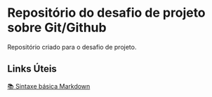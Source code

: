 # Repositório do desafio de projeto sobre Git/Github
Repositório criado para o desafio de projeto.

## Links Úteis
[&#128218; Sintaxe básica Markdown](https://www.markdownguide.org/basic-syntax/)

